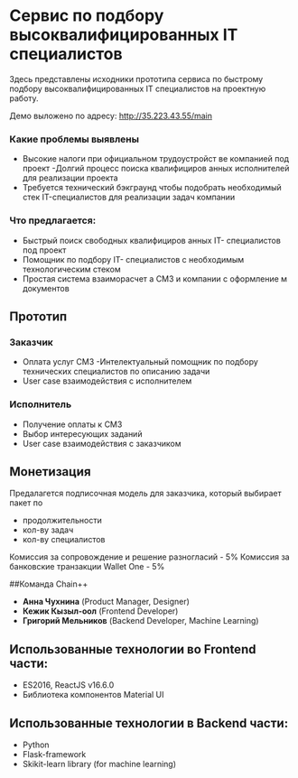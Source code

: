 # Сервис по подбору высоквалифицированных IT специалистов

Здесь представлены исходники прототипа сервиса по быстрому подбору высоквалифицированных IT специалистов на проектную работу.

Демо выложено по адресу: http://35.223.43.55/main

### Какие проблемы выявлены
- Высокие налоги при официальном трудоустройст ве компанией под проект
-Долгий процесс поиска квалифициров анных исполнителей для реализации проекта
- Требуется технический бэкграунд чтобы подобрать необходимый стек IT-специалистов для реализации
задач компании


### Что предлагается:
- Быстрый поиск свободных квалифициров анных IT- специалистов под проект
- Помощник по подбору IT- специалистов с необходимым технологическим
стеком
- Простая система взаиморасчет а СМЗ и компании с оформление м документов


## Прототип
### Заказчик
 - Оплата услуг СМЗ
 -Интелектуальный помощник по подбору технических специалистов по описанию задачи
 - User case взаимодействия с исполнителем
 
### Исполнитель
- Получение оплаты к СМЗ
- Выбор интересующих заданий
- User case взаимодействия с заказчиком

## Монетизация

Предалагется подписочная модель для заказчика, который выбирает пакет по
- продолжительности
- кол-ву задач
- кол-ву специалистов

Комиссия за сопровождение и решение разногласий - 5%
Комиссия за банковские транзакции Wallet One - 5%




##Команда Chain++
- **Анна Чухнина** (Product Manager, Designer)
- **Кежик Кызыл-оол** (Frontend Developer)
- **Григорий Мельников** (Backend Developer, Machine Learning)


## Использованные технологии во Frontend части:
- ES2016, ReactJS v16.6.0
- Библиотека компонентов Material UI

## Использованные технологии в Backend части:
- Python
- Flask-framework 
- Skikit-learn library (for machine learning)
